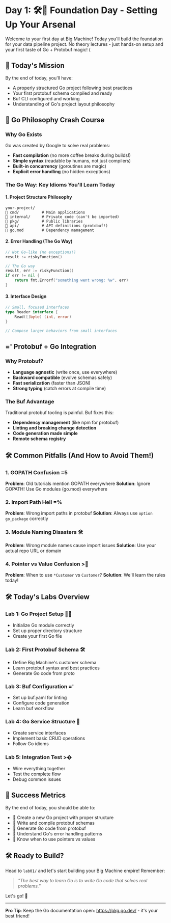 # Day 1: 🛠️ Foundation Day - Setting Up Your Arsenal

Welcome to your first day at Big Machine! Today you'll build the foundation for your data pipeline project. No theory lectures - just hands-on setup and your first taste of Go + Protobuf magic! (

## 🎯 Today's Mission
By the end of today, you'll have:
- A properly structured Go project following best practices
- Your first protobuf schema compiled and ready
- Buf CLI configured and working
- Understanding of Go's project layout philosophy

## 🐹 Go Philosophy Crash Course

### Why Go Exists
Go was created by Google to solve real problems:
- **Fast compilation** (no more coffee breaks during builds!)
- **Simple syntax** (readable by humans, not just compilers)
- **Built-in concurrency** (goroutines are magic)
- **Explicit error handling** (no hidden exceptions)

### The Go Way: Key Idioms You'll Learn Today

#### 1. Project Structure Philosophy
```
your-project/
   cmd/          # Main applications
   internal/     # Private code (can't be imported)
   pkg/          # Public libraries
   api/          # API definitions (protobuf!)
   go.mod        # Dependency management
```

#### 2. Error Handling (The Go Way)
```go
// Not Go-like (no exceptions!)
result := riskyFunction()

// The Go way
result, err := riskyFunction()
if err != nil {
    return fmt.Errorf("something went wrong: %w", err)
}
```

#### 3. Interface Design
```go
// Small, focused interfaces
type Reader interface {
    Read([]byte) (int, error)
}

// Compose larger behaviors from small interfaces
```

## =' Protobuf + Go Integration

### Why Protobuf?
- **Language agnostic** (write once, use everywhere)
- **Backward compatible** (evolve schemas safely)
- **Fast serialization** (faster than JSON)
- **Strong typing** (catch errors at compile time)

### The Buf Advantage
Traditional protobuf tooling is painful. Buf fixes this:
- **Dependency management** (like npm for protobuf)
- **Linting and breaking change detection**
- **Code generation made simple**
- **Remote schema registry**

## 🛠️ Common Pitfalls (And How to Avoid Them!)

### 1. GOPATH Confusion =5
**Problem**: Old tutorials mention GOPATH everywhere
**Solution**: Ignore GOPATH! Use Go modules (go.mod) everywhere

### 2. Import Path Hell =%
**Problem**: Wrong import paths in protobuf
**Solution**: Always use `option go_package` correctly

### 3. Module Naming Disasters 🛠️
**Problem**: Wrong module names cause import issues
**Solution**: Use your actual repo URL or domain

### 4. Pointer vs Value Confusion >
**Problem**: When to use `*Customer` vs `Customer`?
**Solution**: We'll learn the rules today!

## 🛠️ Today's Labs Overview

### Lab 1: Go Project Setup 🎯
- Initialize Go module correctly
- Set up proper directory structure
- Create your first Go file

### Lab 2: First Protobuf Schema 🛠️
- Define Big Machine's customer schema
- Learn protobuf syntax and best practices
- Generate Go code from proto

### Lab 3: Buf Configuration ='
- Set up buf.yaml for linting
- Configure code generation
- Learn buf workflow

### Lab 4: Go Service Structure 🎯
- Create service interfaces
- Implement basic CRUD operations
- Follow Go idioms

### Lab 5: Integration Test >�
- Wire everything together
- Test the complete flow
- Debug common issues

## 🎯 Success Metrics
By the end of today, you should be able to:
-  Create a new Go project with proper structure
-  Write and compile protobuf schemas
-  Generate Go code from protobuf
-  Understand Go's error handling patterns
-  Know when to use pointers vs values

## 🛠️ Ready to Build?

Head to `lab01/` and let's start building your Big Machine empire! Remember:

> *"The best way to learn Go is to write Go code that solves real problems."*

Let's go! 🎯

---

**Pro Tip**: Keep the Go documentation open: https://pkg.go.dev/ - it's your best friend!